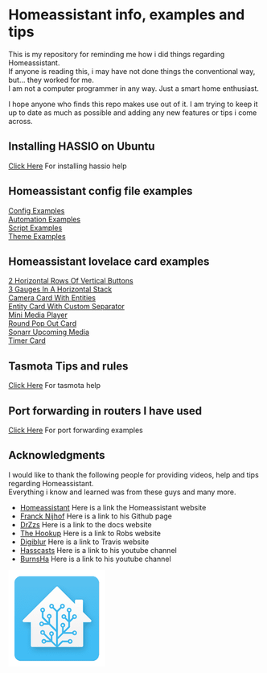 # Homeassistant info, examples and tips

This is my repository for reminding me how i did things regarding Homeassistant.  
If anyone is reading this, i may have not done things the conventional way, but... they worked for me.  
I am not a computer programmer in any way. Just a smart home enthusiast.  

I hope anyone who finds this repo makes use out of it.
I am trying to keep it up to date as much as possible and adding any new features or tips i come across.

## Installing HASSIO on Ubuntu
[Click Here](hassio_ubuntu_install_instructions.md) For installing hassio help

## Homeassistant config file examples
[Config Examples](hass_config_file_examples/config.yaml)  
[Automation Examples](hass_config_file_examples/automation.yaml)  
[Script Examples](hass_config_file_examples/script.yaml)  
[Theme Examples](hass_config_file_examples/themes.yaml)  

## Homeassistant lovelace card examples
[2 Horizontal Rows Of Vertical Buttons](lovelace_card_examples/2_horizontal_rows_of_vertical_buttons.yaml)  
[3 Gauges In A Horizontal Stack](lovelace_card_examples/3_gauges_in_a_horizontal_stack.yaml)  
[Camera Card With Entities](lovelace_card_examples/camera_card_with_entities.yaml)  
[Entity Card With Custom Separator](lovelace_card_examples/entity_card_with_custom_separator.yaml)  
[Mini Media Player](lovelace_card_examples/mini_media_player.yaml)  
[Round Pop Out Card](lovelace_card_examples/round_pop_out_card.yaml)  
[Sonarr Upcoming Media](lovelace_card_examples/sonarr_upcoming_media.yaml)  
[Timer Card](lovelace_card_examples/timer_card.yaml)  

## Tasmota Tips and rules
[Click Here](tasmota_info_and_help.md) For tasmota help

## Port forwarding in routers I have used
[Click Here](port_forwarding_in_routers/) For port forwarding examples


## Acknowledgments
I would like to thank the following people for providing videos, help and tips regarding Homeassistant.  
Everything i know and learned was from these guys and many more.

* [Homeassistant](https://www.home-assistant.io/) Here is a link the Homeassistant website
* [Franck Nijhof](https://github.com/frenck) Here is a link to his Github page
* [DrZzs](http://drzzs.com/) Here is a link to the docs website
* [The Hookup](http://www.thesmarthomehookup.com/) Here is a link to Robs website
* [Digiblur](https://www.digiblur.com/) Here is a link to Travis website
* [Hasscasts](https://www.youtube.com/channel/UCGOCeqMJnLvr-5C-ypUw7IQ/featured) Here is a link to his youtube channel
* [BurnsHa](https://www.youtube.com/channel/UCSKQutOXuNLvFetrKuwudpg) Here is a link to his youtube channel

![](images/hass_icon_small.png)
